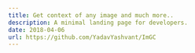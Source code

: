 ```yaml
---
title: Get context of any image and much more..
description: A minimal landing page for developers.
date: 2018-04-06
url: https://github.com/YadavYashvant/ImGC
---
```

